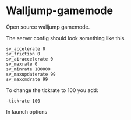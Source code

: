 # Walljump-gamemode
Open source walljump gamemode.


The server config should look something like this.

    sv_accelerate 0
    sv_friction 0
    sv_airaccelerate 0
    sv_maxrate 0
    sv_minrate 100000
    sv_maxupdaterate 99
    sv_maxcmdrate 99

To change the tickrate to 100 you add:

    -tickrate 100
   
In launch options
